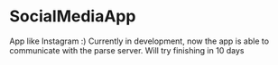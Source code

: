 # SocialMediaApp
App like Instagram :)
Currently in development, now the app is able to communicate with the parse server. Will try finishing in 10 days
